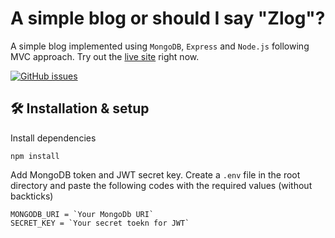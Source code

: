 # A simple blog or should I say "Zlog"?

A simple blog implemented using `MongoDB`, `Express` and `Node.js` following MVC approach. Try out the <a href="https://nodeblogzlog.herokuapp.com/">live site</a> right now.

[![GitHub issues](https://img.shields.io/github/issues/farhan2077/node-blog-test)](https://github.com/farhan2077/node_blog_test/issues)

## 🛠 Installation & setup

Install dependencies

```
npm install
```

Add MongoDB token and JWT secret key. Create a `.env` file in the root directory and paste the following codes with the required values (without backticks)

```
MONGODB_URI = `Your MongoDb URI`
SECRET_KEY = `Your secret toekn for JWT`
```
